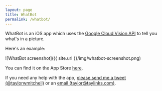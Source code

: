 ```yaml
---
layout: page
title: WhatBot
permalink: /whatbot/
---
```


WhatBot is an iOS app which uses the [Google Cloud Vision API](https://cloud.google.com/vision/) to tell you what's in a picture.

Here's an example:

![WhatBot screenshot]({{ site.url }}/img/whatbot-screenshot.png)

You can find it on the App Store [here]().

If you need any help with the app, [please send me a tweet (@taylorwmitchell)](twitter.com/taylorwmitchell) or an [email (taylor@taylinks.com)](mailto:taylor@taylinks.com).